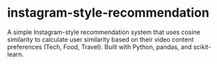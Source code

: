 # instagram-style-recommendation
A simple Instagram-style recommendation system that uses cosine similarity to calculate user similarity based on their video content preferences (Tech, Food, Travel). Built with Python, pandas, and scikit-learn.
